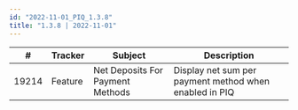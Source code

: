 ```yaml
--- 
id: "2022-11-01_PIQ_1.3.8"
title: "1.3.8 | 2022-11-01"
---
```


| #     | Tracker | Subject                          | Description                                            |
| ----- | ------- | -------------------------------- | ------------------------------------------------------ |
| 19214 | Feature | Net Deposits For Payment Methods | Display net sum per payment method when enabled in PIQ |

